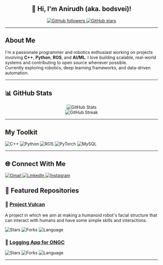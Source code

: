 <h2 align="center">👋 Hi, I'm Anirudh (aka. bodsvei)!</h2>

<p align="center">
  <a href="https://github.com/bodsvei?tab=followers">
    <img src="https://img.shields.io/github/followers/bodsvei?style=flat&color=blue" alt="GitHub followers"/>
  </a>
  <a href="https://github.com/bodsvei?tab=repositories">
    <img src="https://img.shields.io/github/stars/bodsvei?style=flat&color=yellow" alt="GitHub stars"/>
  </a>
</p>

---

## About Me

I'm a passionate programmer and robotics enthusiast working on projects involving **C++**, **Python**, **ROS**, and **AI/ML**. I love building scalable, real-world systems and contributing to open source whenever possible.  
Currently exploring robotics, deep learning frameworks, and data-driven automation.

---

## 📊 GitHub Stats
<p align="center">
  <img src="https://github-readme-stats.vercel.app/api?username=bodsvei&theme=dark&show_icons=true" alt="GitHub Stats" />
  <br/>
  <img src="https://github-readme-streak-stats.herokuapp.com/?user=bodsvei&theme=dark&border=FEFEFE" alt="GitHub Streak" />
</p>

---

## My Toolkit

<p>
  <img alt="C++" src="https://img.shields.io/badge/C%2B%2B-00599C?style=for-the-badge&logo=c%2B%2B&logoColor=white"/>
  <img alt="Python" src="https://img.shields.io/badge/Python-FFD43B?style=for-the-badge&logo=python&logoColor=blue"/>
  <img alt="ROS" src="https://img.shields.io/badge/ROS-22314E?style=for-the-badge&logo=ros&logoColor=white"/>
  <img alt="PyTorch" src="https://img.shields.io/badge/PyTorch-F38020?style=for-the-badge&logo=pytorch&logoColor=white"/>
  <img alt="MySQL" src="https://img.shields.io/badge/MySQL-4ea94b?style=for-the-badge&logo=mysql&logoColor=white"/>
</p>

---

## 🌐 Connect With Me

<p>
  <a href="mailto:anirudhassa@gmail.com">
    <img alt="Gmail" src="https://img.shields.io/badge/Gmail-D14836?style=for-the-badge&logo=gmail&logoColor=white"/>
  </a>
  <a href="https://www.linkedin.com/in/anirudh-singh-air/">
    <img alt="LinkedIn" src="https://img.shields.io/badge/linkedin-%230077B5.svg?style=for-the-badge&logo=linkedin&logoColor=white"/>
  </a>
  <a href="https://instagram.com/bodsvei">
    <img alt="Instagram" src="https://img.shields.io/badge/instagram-E4405F?style=for-the-badge&logo=instagram&logoColor=white"/>
  </a>
</p>

## 🚀 Featured Repositories

### 🧠 [Project Vulcan](https://github.com/bodsvei/project-vulcan)
A project in which we aim at making a humanoid robot's facial structure that can interact with humans and have some simple skills and interactions.
<p>
  <img alt="Stars" src="https://img.shields.io/github/stars/bodsvei/project-vulcan?style=social">
  <img alt="Forks" src="https://img.shields.io/github/forks/bodsvei/project-vulcan?style=social">
  <img alt="Language" src="https://img.shields.io/github/languages/top/bodsvei/project-vulcan?color=informational">
</p>

### 🔧 [Logging App for ONGC](https://github.com/bodsvei/ONGC-logger-app)
<p>
  <img alt="Stars" src="https://img.shields.io/github/stars/bodsvei/ONGC-logger-app?style=social">
  <img alt="Forks" src="https://img.shields.io/github/forks/bodsvei/ONGC-logger-app?style=social">
  <img alt="Language" src="https://img.shields.io/github/languages/top/bodsvei/ONGC-logger-app?color=informational">
</p>

---
